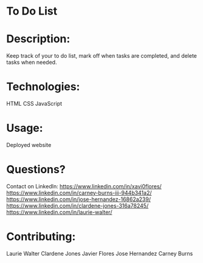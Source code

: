 # To Do List
# Description:
Keep track of your to do list, mark off when tasks are completed, and delete tasks when needed.

# Technologies:
HTML
CSS
JavaScript

# Usage:
Deployed website

# Questions?
Contact on LinkedIn:
https://www.linkedin.com/in/xavi0flores/
https://www.linkedin.com/in/carney-burns-iii-944b341a2/
https://www.linkedin.com/in/jose-hernandez-16862a239/
https://www.linkedin.com/in/clardene-jones-316a78245/
https://www.linkedin.com/in/laurie-walter/

# Contributing:
Laurie Walter
Clardene Jones
Javier Flores
Jose Hernandez
Carney Burns
